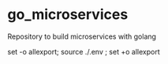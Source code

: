 # go_microservices
Repository to build microservices with golang

set -o allexport; source ./.env ; set +o allexport